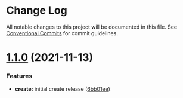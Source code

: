 # Change Log

All notable changes to this project will be documented in this file.
See [Conventional Commits](https://conventionalcommits.org) for commit guidelines.

# [1.1.0](https://github.com/dada513/botcommander/compare/v1.0.4...v1.1.0) (2021-11-13)


### Features

* **create:** initial create release ([6bb01ee](https://github.com/dada513/botcommander/commit/6bb01ee248de8869a04b0da7999a4d138204ae0c))
